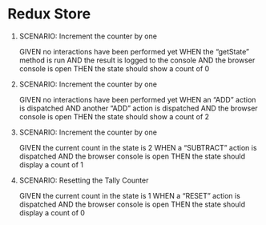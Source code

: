 # Redux Store


1. SCENARIO: Increment the counter by one

    GIVEN no interactions have been performed yet
   WHEN the “getState” method is run
   AND the result is logged to the console
   AND the browser console is open
   THEN the state should show a count of 0

2. SCENARIO: Increment the counter by one

   GIVEN no interactions have been performed yet
   WHEN an “ADD” action is dispatched
   AND another “ADD” action is dispatched
   AND the browser console is open
   THEN the state should show a count of 2
   
3. SCENARIO: Increment the counter by one

   GIVEN the current count in the state is 2
   WHEN a “SUBTRACT” action is dispatched
   AND the browser console is open
   THEN the state should display a count of 1

4. SCENARIO: Resetting the Tally Counter

   GIVEN the current count in the state is 1
   WHEN a “RESET” action is dispatched
   AND the browser console is open
   THEN the state should display a count of 0